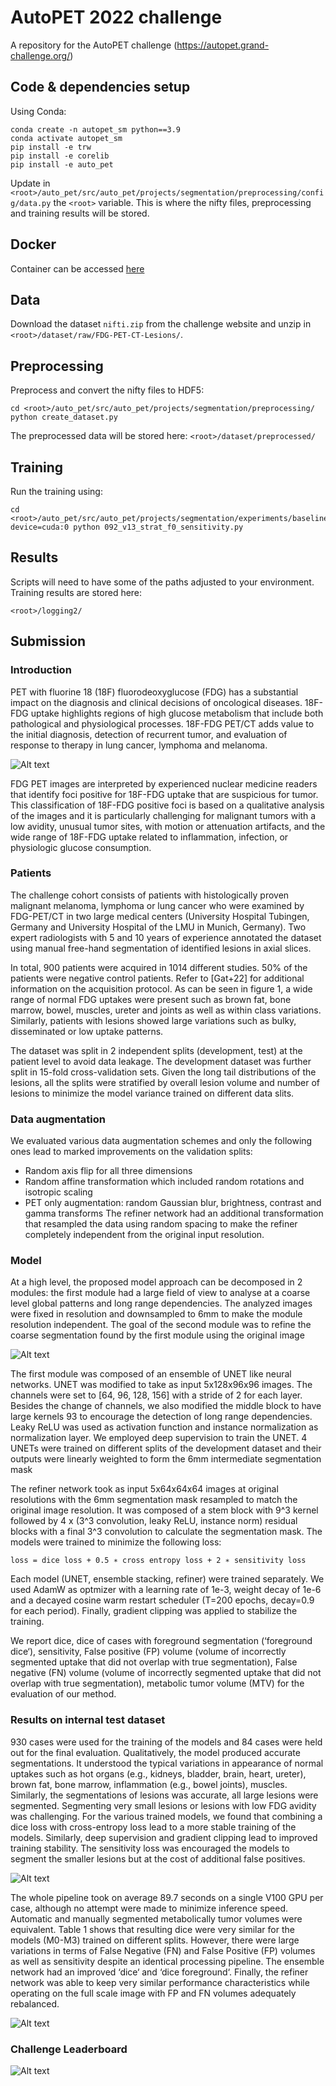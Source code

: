 # AutoPET 2022 challenge

A repository for the AutoPET challenge (https://autopet.grand-challenge.org/)

## Code & dependencies setup

Using Conda:

    conda create -n autopet_sm python==3.9
    conda activate autopet_sm
    pip install -e trw
    pip install -e corelib
    pip install -e auto_pet


Update in `<root>/auto_pet/src/auto_pet/projects/segmentation/preprocessing/config/data.py`
the `<root>` variable. This is where the nifty files, preprocessing and training results will be stored.

## Docker
Container can be accessed [here](https://drive.google.com/file/d/1cOves8DnxoQXwqAyXGas8KMRhz1eV7uN/view?usp=sharing)


## Data
Download the dataset `nifti.zip` from the challenge website and unzip in `<root>/dataset/raw/FDG-PET-CT-Lesions/`.

## Preprocessing

Preprocess and convert the nifty files to HDF5:

    cd <root>/auto_pet/src/auto_pet/projects/segmentation/preprocessing/
    python create_dataset.py

The preprocessed data will be stored here: `<root>/dataset/preprocessed/`

## Training

Run the training using:

    cd <root>/auto_pet/src/auto_pet/projects/segmentation/experiments/baseline/
    device=cuda:0 python 092_v13_strat_f0_sensitivity.py

## Results

Scripts will need to have some of the paths adjusted to your environment. Training results are stored here:

    <root>/logging2/


## Submission
### Introduction
PET with fluorine 18 (18F) fluorodeoxyglucose (FDG) has a substantial impact on the diagnosis and clinical decisions of oncological diseases. 18F-FDG uptake highlights regions of high glucose metabolism that include both pathological and physiological processes. 18F-FDG PET/CT adds value to the initial diagnosis, detection of recurrent tumor, and evaluation of response to therapy in lung cancer, lymphoma and melanoma.

![Alt text](images/data_overview.png)

FDG PET images are interpreted by experienced nuclear medicine readers that identify foci positive for 18F-FDG uptake that are suspicious for tumor. This classification of 18F-FDG positive foci is based on a qualitative analysis of the images and it is particularly challenging for malignant tumors with a low avidity, unusual tumor sites, with motion or attenuation artifacts, and the wide range of 18F-FDG uptake related to inflammation, infection, or physiologic glucose consumption.

### Patients
The challenge cohort consists of patients with histologically proven malignant melanoma, lymphoma or lung cancer who were examined by FDG-PET/CT in two large medical centers (University Hospital Tubingen, Germany and University Hospital of the LMU in Munich, Germany). Two expert radiologists with 5 and 10 years of experience annotated the dataset using manual free-hand segmentation of identified lesions in axial slices.

In total, 900 patients were acquired in 1014 different studies. 50% of the patients were negative control patients. Refer to [Gat+22] for additional information on the acquisition protocol. As can be seen in figure 1, a wide range of normal FDG uptakes were present such as brown fat, bone marrow, bowel, muscles, ureter and joints as well as within class variations. Similarly, patients with lesions showed large variations such as bulky, disseminated or low uptake patterns.

The dataset was split in 2 independent splits (development, test) at the patient level to avoid data leakage. The development dataset was further split in 15-fold cross-validation sets. Given the long tail distributions of the lesions, all the splits were stratified by overall lesion volume and number of lesions to minimize the model variance trained on different data slits.

### Data augmentation
We evaluated various data augmentation schemes and only the following ones
lead to marked improvements on the validation splits:

- Random axis flip for all three dimensions
- Random affine transformation which included random rotations and isotropic scaling
- PET only augmentation: random Gaussian blur, brightness, contrast and gamma transforms The refiner network had an additional transformation that resampled the data using random spacing to make the refiner completely independent from the original input resolution.

### Model
At a high level, the proposed model approach can be decomposed in 2 modules: the first module had a large field of view to analyse at a coarse level global patterns and long range dependencies. The analyzed images were fixed in resolution and downsampled to 6mm to make the module resolution independent. The goal of the second module was to refine the coarse segmentation found by the first module using the original image

![Alt text](images/model_overview.png)


The first module was composed of an ensemble of UNET like neural networks. UNET was modified to take as input 5x128x96x96 images. The channels were set to [64, 96, 128, 156] with a stride of 2 for each layer. Besides the change of channels, we also modified the middle block to have large kernels 93 to encourage the detection of long range dependencies. Leaky ReLU was used as activation function and instance normalization as normalization layer. We employed deep supervision to train the UNET. 4 UNETs were trained on different splits of the development dataset and their outputs were linearly weighted to form the 6mm intermediate segmentation mask

The refiner network took as input 5x64x64x64 images at original resolutions with the 6mm segmentation mask resampled to match the original image resolution. It was composed of a stem block with 9^3 kernel followed by 4 x (3^3 convolution, leaky ReLU, instance norm) residual blocks with a final 3^3 convolution to calculate the segmentation mask. The models were trained to minimize the following loss:

    loss = dice loss + 0.5 ∗ cross entropy loss + 2 ∗ sensitivity loss

Each model (UNET, ensemble stacking, refiner) were trained separately. We used AdamW as optmizer with a learning rate of 1e-3, weight decay of 1e-6 and a decayed cosine warm restart scheduler (T=200 epochs, decay=0.9 for each period). Finally, gradient clipping was applied to stabilize the training.

We report dice, dice of cases with foreground segmentation (‘foreground dice‘), sensitivity, False positive (FP) volume (volume of incorrectly segmented uptake that did not overlap with true segmentation), False negative (FN) volume (volume of incorrectly segmented uptake that did not overlap with true segmentation), metabolic tumor volume (MTV) for the evaluation of our method.


### Results on internal test dataset
930 cases were used for the training of the models and 84 cases were held out for the final evaluation. Qualitatively, the model produced accurate segmentations. It understood the typical variations in appearance of normal uptakes such as hot organs (e.g., kidneys, bladder, brain, heart, ureter), brown fat, bone marrow, inflammation (e.g., bowel joints), muscles. Similarly, the segmentations of lesions was accurate, all large lesions were segmented. Segmenting very small lesions or lesions with low FDG avidity was challenging. For the various trained models, we found that combining a dice loss with cross-entropy loss lead to a more stable training of the models. Similarly, deep supervision and gradient clipping lead to improved training stability. The sensitivity loss was encouraged the models to segment the smaller lesions but at the cost of additional false positives.

![Alt text](images/mtv.png)

The whole pipeline took on average 89.7 seconds on a single V100 GPU per case, although no attempt were made to minimize inference speed. Automatic and manually segmented metabolically tumor volumes were equivalent. Table 1 shows that resulting dice were very similar for the models (M0-M3) trained on different splits. However, there were large variations in terms of False Negative (FN) and False Positive (FP) volumes as well as sensitivity despite an identical processing pipeline. The ensemble network had an improved ‘dice‘ and ‘dice foreground‘. Finally, the refiner network was able to keep very similar performance characteristics while operating on the full scale image with FP and FN volumes adequately rebalanced.

![Alt text](images/results_internal.png)

### Challenge Leaderboard
![Alt text](images/results.png)